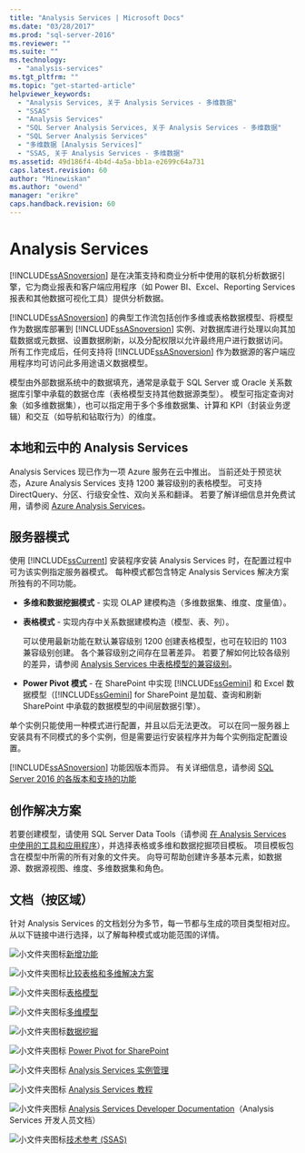 ```yaml
---
title: "Analysis Services | Microsoft Docs"
ms.date: "03/28/2017"
ms.prod: "sql-server-2016"
ms.reviewer: ""
ms.suite: ""
ms.technology: 
  - "analysis-services"
ms.tgt_pltfrm: ""
ms.topic: "get-started-article"
helpviewer_keywords: 
  - "Analysis Services, 关于 Analysis Services - 多维数据"
  - "SSAS"
  - "Analysis Services"
  - "SQL Server Analysis Services, 关于 Analysis Services - 多维数据"
  - "SQL Server Analysis Services"
  - "多维数据 [Analysis Services]"
  - "SSAS, 关于 Analysis Services - 多维数据"
ms.assetid: 49d186f4-4b4d-4a5a-bb1a-e2699c64a731
caps.latest.revision: 60
author: "Minewiskan"
ms.author: "owend"
manager: "erikre"
caps.handback.revision: 60
---
```

# Analysis Services
  [!INCLUDE[ssASnoversion](../includes/ssasnoversion-md.md)] 是在决策支持和商业分析中使用的联机分析数据引擎，它为商业报表和客户端应用程序（如 Power BI、Excel、Reporting Services 报表和其他数据可视化工具）提供分析数据。  
  
 [!INCLUDE[ssASnoversion](../includes/ssasnoversion-md.md)] 的典型工作流包括创作多维或表格数据模型、将模型作为数据库部署到 [!INCLUDE[ssASnoversion](../includes/ssasnoversion-md.md)] 实例、对数据库进行处理以向其加载数据或元数据、设置数据刷新，以及分配权限以允许最终用户进行数据访问。 所有工作完成后，任何支持将 [!INCLUDE[ssASnoversion](../includes/ssasnoversion-md.md)] 作为数据源的客户端应用程序均可访问此多用途语义数据模型。  
  
 模型由外部数据系统中的数据填充，通常是承载于 SQL Server 或 Oracle 关系数据库引擎中承载的数据仓库（表格模型支持其他数据源类型）。 模型可指定查询对象（如多维数据集），也可以指定用于多个多维数据集、计算和 KPI（封装业务逻辑）和交互（如导航和钻取行为）的维度。  
 
## <a name="analysis-services-on-premises-and-in-the-cloud"></a>本地和云中的 Analysis Services
Analysis Services 现已作为一项 Azure 服务在云中推出。 当前还处于预览状态，Azure Analysis Services 支持 1200 兼容级别的表格模型。 可支持 DirectQuery、分区、行级安全性、双向关系和翻译。 若要了解详细信息并免费试用，请参阅 [Azure Analysis Services](https://azure.microsoft.com/en-us/services/analysis-services/)。 
  
## <a name="server-mode"></a>服务器模式  
 使用 [!INCLUDE[ssCurrent](../includes/sscurrent-md.md)] 安装程序安装 Analysis Services 时，在配置过程中可为该实例指定服务器模式。  每种模式都包含特定 Analysis Services 解决方案所独有的不同功能。  
  
-   **多维和数据挖掘模式** - 实现 OLAP 建模构造（多维数据集、维度、度量值）。  
  
-   **表格模式** - 实现内存中关系数据建模构造（模型、表、列）。  
  
     可以使用最新功能在默认兼容级别 1200 创建表格模型，也可在较旧的 1103 兼容级别创建。 各个兼容级别之间存在显著差异。 若要了解如何比较各级别的差异，请参阅 [Analysis Services 中表格模型的兼容级别](../analysis-services/tabular-models/compatibility-level-for-tabular-models-in-analysis-services.md)。  
  
-   **Power Pivot 模式** - 在 SharePoint 中实现 [!INCLUDE[ssGemini](../includes/ssgemini-md.md)] 和 Excel 数据模型（[!INCLUDE[ssGemini](../includes/ssgemini-md.md)] for SharePoint 是加载、查询和刷新 SharePoint 中承载的数据模型的中间层数据引擎）。  
  
 单个实例只能使用一种模式进行配置，并且以后无法更改。  可以在同一服务器上安装具有不同模式的多个实例，但是需要运行安装程序并为每个实例指定配置设置。  
  
 [!INCLUDE[ssASnoversion](../includes/ssasnoversion-md.md)] 功能因版本而异。 有关详细信息，请参阅 [SQL Server 2016 的各版本和支持的功能](../sql-server/sql-server-2016-的各版本和支持的功能.md) 
  
## <a name="authoring-solutions"></a>创作解决方案  
 若要创建模型，请使用 SQL Server Data Tools（请参阅 [在 Analysis Services 中使用的工具和应用程序](../analysis-services/tools-and-applications-used-in-analysis-services.md)），并选择表格或多维和数据挖掘项目模板。 项目模板包含在模型中所需的所有对象的文件夹。 向导可帮助创建许多基本元素，如数据源、数据源视图、维度、多维数据集和角色。  
  
## <a name="documentation-by-area"></a>文档（按区域）  
针对 Analysis Services 的文档划分为多节，每一节都与生成的项目类型相对应。 从以下链接中进行选择，以了解每种模式或功能范围的详情。  
   
 ![小文件夹图标](../analysis-services/media/filefolder-small.png "小文件夹图标")[新增功能](../analysis-services/what-s-new-in-analysis-services.md)  
  
 ![小文件夹图标](../analysis-services/media/filefolder-small.png "小文件夹图标")[比较表格和多维解决方案](../analysis-services/comparing-tabular-and-multidimensional-solutions-ssas.md)  
  
 ![小文件夹图标](../analysis-services/media/filefolder-small.png "小文件夹图标")[表格模型](../analysis-services/tabular-models/tabular-models-ssas.md)  
  
 ![小文件夹图标](../analysis-services/media/filefolder-small.png "小文件夹图标")[多维模型](../analysis-services/multidimensional-models/multidimensional-models-ssas.md)  
  
 ![小文件夹图标](../analysis-services/media/filefolder-small.png "小文件夹图标")[数据挖掘](../analysis-services/data-mining/data-mining-ssas.md)  
  
 ![小文件夹图标](../analysis-services/media/filefolder-small.png "小文件夹图标") [Power Pivot for SharePoint](../analysis-services/power-pivot-sharepoint/power-pivot-for-sharepoint-ssas.md)  
  
 ![小文件夹图标](../analysis-services/media/filefolder-small.png "小文件夹图标") [Analysis Services 实例管理](../analysis-services/instances/analysis-services-instance-management.md)  
   
 ![小文件夹图标](../analysis-services/media/filefolder-small.png "小文件夹图标") [Analysis Services 教程](../analysis-services/analysis-services-tutorials-ssas.md)  
  
![小文件夹图标](../analysis-services/media/filefolder-small.png "小文件夹图标") [Analysis Services Developer Documentation](https://msdn.microsoft.com/library/bb500153(SQL.130).aspx)（Analysis Services 开发人员文档）  
 
![小文件夹图标](../analysis-services/media/filefolder-small.png "小文件夹图标")[技术参考 (SSAS)](../analysis-services/powershell/technical-reference-ssas.md)